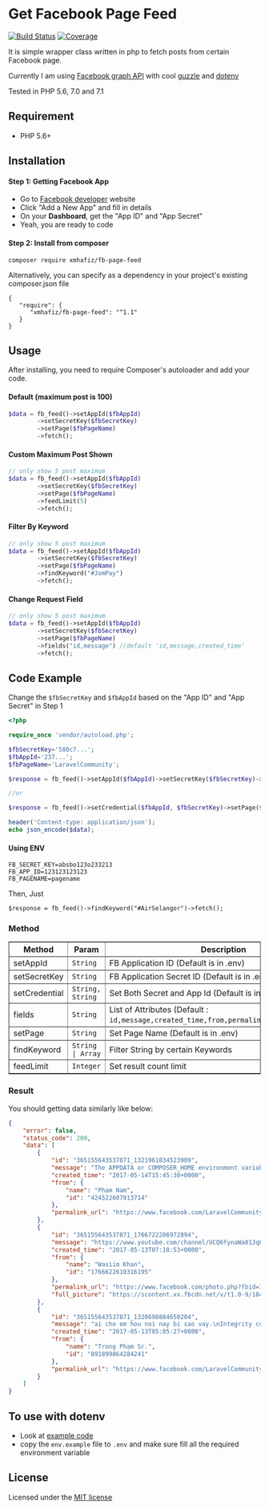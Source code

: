 # Get Facebook Page Feed 

[![Build Status](https://travis-ci.org/xmhafiz/fb-page-feed.svg?branch=master)](https://travis-ci.org/xmhafiz/fb-page-feed)
[![Coverage](https://img.shields.io/codecov/c/github/xmhafiz/fb-page-feed.svg)](https://codecov.io/gh/xmhafiz/fb-page-feed)

It is simple wrapper class written in php to fetch posts from certain Facebook page.

Currently I am using [Facebook graph API](https://developers.facebook.com/docs/graph-api) with cool [guzzle](https://github.com/guzzle/guzzle) and [dotenv](https://github.com/vlucas/phpdotenv)

Tested in PHP 5.6, 7.0 and 7.1

## Requirement
- PHP 5.6+

## Installation

#### Step 1: Getting Facebook App
- Go to [Facebook developer](https://developers.facebook.com/apps/) website
- Click "Add a New App" and fill in details
- On your **Dashboard**, get the "App ID" and "App Secret"
- Yeah, you are ready to code

#### Step 2: Install from composer
```
composer require xmhafiz/fb-page-feed
```
Alternatively, you can specify as a dependency in your project's existing composer.json file
```
{
   "require": {
      "xmhafiz/fb-page-feed": "^1.1"
   }
}
```

## Usage
After installing, you need to require Composer's autoloader and add your code.

#### Default (maximum post is 100)
```php
$data = fb_feed()->setAppId($fbAppId)
        ->setSecretKey($fbSecretKey)
        ->setPage($fbPageName)
        ->fetch();
```

#### Custom Maximum Post Shown
```php
// only show 5 post maximum
$data = fb_feed()->setAppId($fbAppId)
        ->setSecretKey($fbSecretKey)
        ->setPage($fbPageName)
        ->feedLimit(5)
        ->fetch();
```

#### Filter By Keyword
```php
// only show 5 post maximum
$data = fb_feed()->setAppId($fbAppId)
        ->setSecretKey($fbSecretKey)
        ->setPage($fbPageName)
        ->findKeyword("#JomPay")
        ->fetch();
```

#### Change Request Field
```php
// only show 5 post maximum
$data = fb_feed()->setAppId($fbAppId)
        ->setSecretKey($fbSecretKey)
        ->setPage($fbPageName)
        ->fields("id,message") //default 'id,message,created_time'
        ->fetch();
```


## Code Example

Change the `$fbSecretKey` and `$fbAppId` based on the "App ID" and "App Secret" in Step 1

```php
<?php

require_once 'vendor/autoload.php';

$fbSecretKey='580c7...';
$fbAppId='237...';
$fbPageName='LaravelCommunity';

$response = fb_feed()->setAppId($fbAppId)->setSecretKey($fbSecretKey)->setPage($fbPageName)->findKeyword("#AirSelangor")->fetch();

//or

$response = fb_feed()->setCredential($fbAppId, $fbSecretKey)->setPage($fbPageName)->findKeyword("#AirSelangor")->fetch();

header('Content-type: application/json');
echo json_encode($data);

```

#### Using ENV

```
FB_SECRET_KEY=absbo123o233213
FB_APP_ID=123123123123
FB_PAGENAME=pagename

```

Then, Just

```
$response = fb_feed()->findKeyword("#AirSelangor")->fetch();
```


### Method
<table border="1">
    <tr>
        <th>Method</th>
        <th>Param</th>
        <th>Description</th>
    </tr>
    <tr>
        <td>setAppId</td>
        <td><code>String</code></td>
        <td>FB Application ID (Default is in .env)</td>
    </tr>
    <tr>
        <td>setSecretKey</td>
        <td><code>String</code></td>
        <td>FB Application Secret ID (Default is in .env)</td>
    </tr>
    <tr>
        <td>setCredential</td>
        <td><code>String, String</code></td>
        <td>Set Both Secret and App Id (Default is in .env)</td>
    </tr>
    <tr>
        <td>fields</td>
        <td><code>String</code></td>
        <td>List of Attributes (Default : <code>id,message,created_time,from,permalink_url,full_picture</code>)</td>
    </tr>
    <tr>
        <td>setPage</td>
        <td><code>String</code></td>
        <td>Set Page Name (Default is in .env)</td>
    </tr>
    <tr>
        <td>findKeyword</td>
        <td><code>String | Array</code></td>
        <td>Filter String by certain Keywords</td>
    </tr>
    <tr>
        <td>feedLimit</td>
        <td><code>Integer</code></td>
        <td>Set result count limit</td>
    </tr>
</table>

### Result

You should getting data similarly like below:
```json
{
    "error": false,
    "status_code": 200,
    "data": [
        {
            "id": "365155643537871_1321961834523909",
            "message": "The APPDATA or COMPOSER_HOME environment variable must be set for composer to run correctly\"\nwhat bug?",
            "created_time": "2017-05-14T15:45:30+0000",
            "from": {
                "name": "Phạm Nam",
                "id": "424522607913714"
            },
            "permalink_url": "https://www.facebook.com/LaravelCommunity/posts/1321961834523909"
        },
        {
            "id": "365155643537871_1766722286972894",
            "message": "https://www.youtube.com/channel/UCQ6fynaWa81JqPzOBMmBTSw\nLaravel BAsic To Advance LEarning Step by STep",
            "created_time": "2017-05-13T07:18:53+0000",
            "from": {
                "name": "Wasiim Khan",
                "id": "1766622610316195"
            },
            "permalink_url": "https://www.facebook.com/photo.php?fbid=1766722286972894&set=o.365155643537871&type=3",
            "full_picture": "https://scontent.xx.fbcdn.net/v/t1.0-9/18403359_1766722286972894_2242179936023685636_n.jpg?oh=679c3e230ef55759ebe0e42239318e27&oe=597B1F7D"
        },
        {
            "id": "365155643537871_1320698884650204",
            "message": "ai cho em hou noi nay bi sao vay.\nIntegrity constraint violation: 1048 Column 'order' cannot be null",
            "created_time": "2017-05-13T05:05:27+0000",
            "from": {
                "name": "Trong Phạm Sr.",
                "id": "891899864284241"
            },
            "permalink_url": "https://www.facebook.com/LaravelCommunity/posts/1320698884650204"
        }
    ]
}
```

## To use with **dotenv** 
- Look at [example code](https://github.com/xmhafiz/fb-page-feed/blob/master/example/index.php)
- copy the `env.example` file to `.env` and make sure fill all the required environment variable

## License
Licensed under the [MIT license](http://opensource.org/licenses/MIT)
